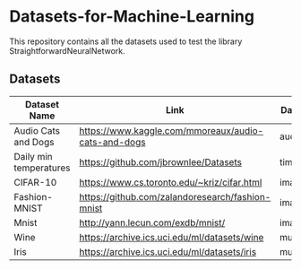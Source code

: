 # Datasets-for-Machine-Learning
This repository contains all the datasets used to test the library StraightforwardNeuralNetwork.

## Datasets
|__Dataset Name__        |__Link__                                             |__Data types__        | __Problem type__ |
|------------------------|-----------------------------------------------------|----------------------|------------------|
| Audio Cats and Dogs    | https://www.kaggle.com/mmoreaux/audio-cats-and-dogs | audio                | classification   |
| Daily min temperatures | https://github.com/jbrownlee/Datasets               | time series          | regression       |
| CIFAR-10               | https://www.cs.toronto.edu/~kriz/cifar.html         | image                | classification   |
| Fashion-MNIST          | https://github.com/zalandoresearch/fashion-mnist    | image                | classification   |
| Mnist                  | http://yann.lecun.com/exdb/mnist/                   | image                | classification   |
| Wine                   | https://archive.ics.uci.edu/ml/datasets/wine        | multivariate         | classification   |
| Iris                   | https://archive.ics.uci.edu/ml/datasets/iris        | multivariate         | classification   |
